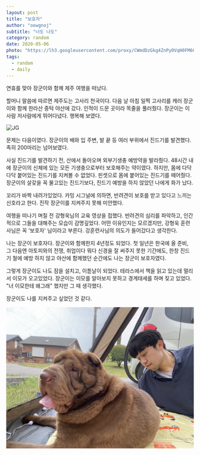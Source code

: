 ```yaml
---
layout: post
title: "보호자"
author: "oowgnoj"
subtitle: "너도 나도"
category: random
date: 2020-05-06
photo: "https://lh3.googleusercontent.com/proxy/CWmdDzGkg4ZnPy0VqH0FM60WEDAo75T7W4RymQxs9f828f8U87gR6fTVr7jaH9fIPhoOlGnc8aIlIT7Kfd3zP0_4z_LVOW5jxrGTTKiBxmM"
tags:
  - random
  - daily
---
```


연휴를 맞아 장군이와 함께 제주 여행을 떠났다.

할머니 말씀에 따르면 제주도는 고사리 천국이다. 다음 날 아침 일찍 고사리를 캐러 장군이와 함께 한라산 중턱 야산에 갔다. 인적이 드문 곳이라 목줄을 풀러줬다. 장군이는 이사람 저사람에게 뛰어다녔다. 행복해 보였다. 


![JG](./../images/in-post/protector/IMG_2254.jpeg)

문제는 다음이였다. 장군이의 배와 입 주변, 발 끝 등 여러 부위에서 진드기를 발견했다. 족히 200마리는 넘어보였다.  

사실 진드기를 발견하기 전, 산에서 돌아오며 외부기생충 예방약을 발라줬다. 48시간 내에 장군이의 신체에 있는 모든 기생충으로부터 보호해주는 약이였다. 하지만, 몸에 다닥다닥 붙어있는 진드기를 지켜볼 수 없었다. 핀셋으로 몸에 붙어있는 진드기를 떼어줬다. 장군이의 살갗을 꼭 물고있는 진드기보다, 진드기 예방을 하지 않았던 나에게 화가 났다. 

꼬리가 바짝 내려가있었다. 카밍 시그널에 의하면, 반려견이 보호를 받고 있다고 느끼는 신호라고 한다. 진작 장군이를 지켜주지 못해 미안했다.

여행을 떠나기 며칠 전 강형욱님의 교육 영상을 접했다. 반려견의 심리를 파악하고, 인간적으로 그들을 대해주는 모습이 감명깊었다. 어떤 이유인지는 모르겠지만, 강형욱 훈련사님은 꼭 '보호자' 님이라고 부른다. 강훈련사님의 의도가 들어갔다고 생각한다. 

나는 장군이 보호자다. 장군이와 함께한지 4년정도 되었다. 첫 일년은 한국에 올 준비, 그 다음엔 아토피와의 전쟁,  취업이다 뭐다 신경을 잘 써주지 못한 기간에도, 한창 진드기 철에 예방 하지 않고 야산에 함께했던 순간에도 나는 장군이 보호자였다. 

그렇게 장군이도 나도 잠을 설치고, 이튿날이 되었다. 테라스에서 책을 읽고 있는데 멀리서 이모가 오고있었다. 장군이는 이모를 알아보지 못하고 경계태세를 하며 짖고 있었다. "너 이모한테 왜그래" 했지만 그 때 생각했다.

장군이도 나를 지켜주고 싶었던 것 같다.


![JG](./../images/in-post/protector/IMG_2285.jpeg)